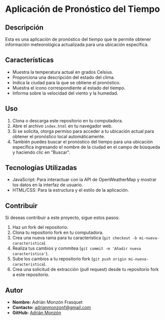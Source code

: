 # Aplicación de Pronóstico del Tiempo

## Descripción

Esta es una aplicación de pronóstico del tiempo que te permite obtener información meteorológica actualizada para una ubicación específica.

## Características

- Muestra la temperatura actual en grados Celsius.
- Proporciona una descripción del estado del clima.
- Indica la ciudad para la que se obtiene el pronóstico.
- Muestra el ícono correspondiente al estado del tiempo.
- Informa sobre la velocidad del viento y la humedad.

## Uso

1. Clona o descarga este repositorio en tu computadora.
2. Abre el archivo `index.html` en tu navegador web.
3. Si se solicita, otorga permiso para acceder a tu ubicación actual para obtener el pronóstico local automáticamente.
4. También puedes buscar el pronóstico del tiempo para una ubicación específica ingresando el nombre de la ciudad en el campo de búsqueda y haciendo clic en "Buscar".

## Tecnologías Utilizadas

- JavaScript: Para interactuar con la API de OpenWeatherMap y mostrar los datos en la interfaz de usuario.
- HTML/CSS: Para la estructura y el estilo de la aplicación.

## Contribuir

Si deseas contribuir a este proyecto, sigue estos pasos:

1. Haz un fork del repositorio.
2. Clona tu repositorio fork en tu computadora.
3. Crea una nueva rama para tu característica (`git checkout -b mi-nueva-caracteristica`).
4. Realiza tus cambios y commitea (`git commit -m 'Añadir nueva característica'`).
5. Sube los cambios a tu repositorio fork (`git push origin mi-nueva-caracteristica`).
6. Crea una solicitud de extracción (pull request) desde tu repositorio fork a este repositorio.

## Autor

- **Nombre:** Adrián Monzón Frasquet
- **Contacto:** adrianmonzonf@gmail.com
- **GitHub:** [Adrián Monzón](https://github.com/adrianmonzon)